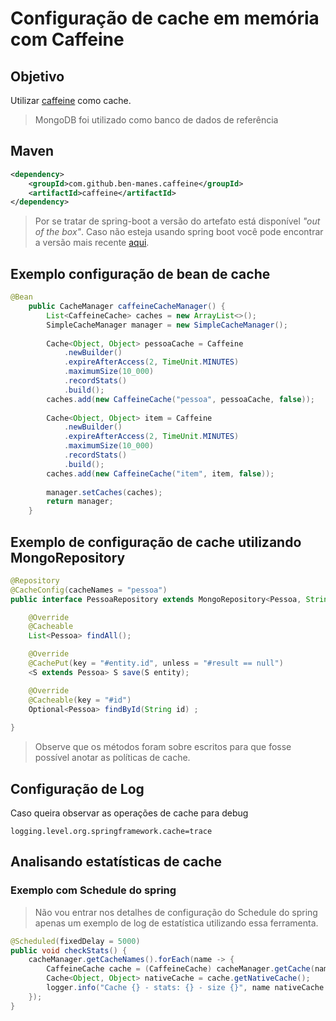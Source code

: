 # Configuração de cache em memória com Caffeine

## Objetivo
Utilizar [caffeine](https://github.com/ben-manes/caffeine) como cache.
> MongoDB foi utilizado como banco de dados de referência

## Maven
```xml
<dependency>
	<groupId>com.github.ben-manes.caffeine</groupId>
	<artifactId>caffeine</artifactId>
</dependency>
```
> Por se tratar de spring-boot a versão do artefato está disponível *"out of the box"*. Caso não esteja usando spring boot você pode encontrar a versão mais recente [aqui](https://mvnrepository.com/artifact/com.github.ben-manes.caffeine/caffeine).

## Exemplo configuração de bean de cache
```java
@Bean
	public CacheManager caffeineCacheManager() {
		List<CaffeineCache> caches = new ArrayList<>();
		SimpleCacheManager manager = new SimpleCacheManager();
		
		Cache<Object, Object> pessoaCache = Caffeine
			.newBuilder()
			.expireAfterAccess(2, TimeUnit.MINUTES)
			.maximumSize(10_000)
			.recordStats()
			.build();
		caches.add(new CaffeineCache("pessoa", pessoaCache, false));
		
		Cache<Object, Object> item = Caffeine
			.newBuilder()
			.expireAfterAccess(2, TimeUnit.MINUTES)
			.maximumSize(10_000)
			.recordStats()
			.build();
		caches.add(new CaffeineCache("item", item, false));
		
		manager.setCaches(caches);
		return manager;
	}
```

## Exemplo de configuração de cache utilizando MongoRepository

```java
@Repository
@CacheConfig(cacheNames = "pessoa")
public interface PessoaRepository extends MongoRepository<Pessoa, String> {

	@Override
	@Cacheable
	List<Pessoa> findAll();

	@Override
	@CachePut(key = "#entity.id", unless = "#result == null")
	<S extends Pessoa> S save(S entity);

	@Override
	@Cacheable(key = "#id")
	Optional<Pessoa> findById(String id) ;
	
}
```
>Observe que os métodos foram sobre escritos para que fosse possível anotar as políticas de cache.

## Configuração de Log
Caso queira observar as operações de cache para debug
```properties
logging.level.org.springframework.cache=trace
```
## Analisando estatísticas de cache
### Exemplo com Schedule do spring
>Não vou entrar nos detalhes de configuração do Schedule do spring apenas um exemplo de log de estatística utilizando essa ferramenta.
```java
@Scheduled(fixedDelay = 5000)
public void checkStats() {
	cacheManager.getCacheNames().forEach(name -> {
		CaffeineCache cache = (CaffeineCache) cacheManager.getCache(name);
		Cache<Object, Object> nativeCache = cache.getNativeCache();
		logger.info("Cache {} - stats: {} - size {}", name nativeCache.stats(), nativeCache.estimatedSize());
	});
}
```
